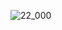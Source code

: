 ![22_000](https://user-images.githubusercontent.com/80503808/191646263-f558cf2c-cecd-489e-bce6-69a4979a1415.png)
